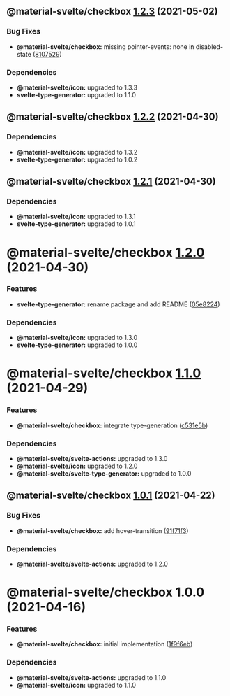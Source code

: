 ## @material-svelte/checkbox [1.2.3](https://github.com/material-svelte/material-svelte/compare/@material-svelte/checkbox@1.2.2...@material-svelte/checkbox@1.2.3) (2021-05-02)


### Bug Fixes

* **@material-svelte/checkbox:** missing pointer-events: none in disabled-state ([8107529](https://github.com/material-svelte/material-svelte/commit/8107529e2569257ed23d31adbb5ff0c85a76da65))





### Dependencies

* **@material-svelte/icon:** upgraded to 1.3.3
* **svelte-type-generator:** upgraded to 1.1.0

## @material-svelte/checkbox [1.2.2](https://github.com/material-svelte/material-svelte/compare/@material-svelte/checkbox@1.2.1...@material-svelte/checkbox@1.2.2) (2021-04-30)





### Dependencies

* **@material-svelte/icon:** upgraded to 1.3.2
* **svelte-type-generator:** upgraded to 1.0.2

## @material-svelte/checkbox [1.2.1](https://github.com/material-svelte/material-svelte/compare/@material-svelte/checkbox@1.2.0...@material-svelte/checkbox@1.2.1) (2021-04-30)





### Dependencies

* **@material-svelte/icon:** upgraded to 1.3.1
* **svelte-type-generator:** upgraded to 1.0.1

# @material-svelte/checkbox [1.2.0](https://github.com/material-svelte/material-svelte/compare/@material-svelte/checkbox@1.1.0...@material-svelte/checkbox@1.2.0) (2021-04-30)


### Features

* **svelte-type-generator:** rename package and add README ([05e8224](https://github.com/material-svelte/material-svelte/commit/05e8224fa6b1d6ec93c6b82ccf1bf0af3f2dc042))





### Dependencies

* **@material-svelte/icon:** upgraded to 1.3.0
* **svelte-type-generator:** upgraded to 1.0.0

# @material-svelte/checkbox [1.1.0](https://github.com/material-svelte/material-svelte/compare/@material-svelte/checkbox@1.0.1...@material-svelte/checkbox@1.1.0) (2021-04-29)


### Features

* **@material-svelte/checkbox:** integrate type-generation ([c531e5b](https://github.com/material-svelte/material-svelte/commit/c531e5b1f3c8910cda59051cbe4da33b229c2039))





### Dependencies

* **@material-svelte/svelte-actions:** upgraded to 1.3.0
* **@material-svelte/icon:** upgraded to 1.2.0
* **@material-svelte/svelte-type-generator:** upgraded to 1.0.0

## @material-svelte/checkbox [1.0.1](https://github.com/material-svelte/material-svelte/compare/@material-svelte/checkbox@1.0.0...@material-svelte/checkbox@1.0.1) (2021-04-22)


### Bug Fixes

* **@material-svelte/checkbox:** add hover-transition ([91f71f3](https://github.com/material-svelte/material-svelte/commit/91f71f311b9797b3fccf6d8909f5d5a185af41d8))





### Dependencies

* **@material-svelte/svelte-actions:** upgraded to 1.2.0

# @material-svelte/checkbox 1.0.0 (2021-04-16)


### Features

* **@material-svelte/checkbox:** initial implementation ([1f9f6eb](https://github.com/material-svelte/material-svelte/commit/1f9f6eb271a33d19b2336a93af0b8235dbbf9c1f))





### Dependencies

* **@material-svelte/svelte-actions:** upgraded to 1.1.0
* **@material-svelte/icon:** upgraded to 1.1.0
